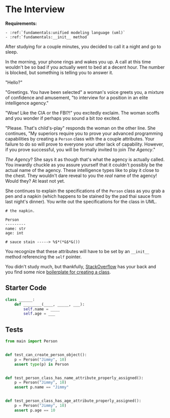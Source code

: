 # The Interview



**Requirements:**
```eval_rst
- :ref:`fundamentals:unified modeling language (uml)`
- :ref:`fundamentals:__init__ method`

```


After studying for a couple minutes, you decided to call it a night and go to sleep.

In the morning, your phone rings and wakes you up. A call at this time wouldn't be so bad if you actually went to bed at a decent hour. The number is blocked, but something is telling you to answer it.

"Hello?"

"Greetings. You have been selected" a woman's voice greets you, a mixture of confidence and amusement, "to interview for a position in an elite intelligence agency."

"Wow! Like the CIA or the FBI?!" you excitedly exclaim. The woman scoffs and you wonder if perhaps you sound a bit *too* excited.

"Please. That's child's-play" responds the woman on the other line. She continues, "My superiors require you to prove your advanced programming capabilities by creating a `Person` class with the a couple attributes. Your failure to do so will prove to everyone your utter lack of capability. However, if you prove successful, you will be formally invited to join *The Agency*."

*The Agency*? She says it as though that's what the agency is actually called. You inwardly chuckle as you assure yourself that it couldn't possibly be the actual name of the agency. These intelligence types like to play it close to the chest. They wouldn't dare reveal to you the *real* name of the agency! Would they? At least not yet.

She continues to explain the specifications of the `Person` class as you grab a pen and a napkin (which happens to be stained by the pad thai sauce from last night's dinner).
You write out the specifications for the class in UML.

```
# the napkin.

Person
---------
name: str
age: int

# sauce stain -----> %$*(*&$*&())
```

You recognize that these attributes will have to be set by an `__init__` method referencing the `self` pointer.

You didn't study much, but thankfully, [StackOverflow](https://stackoverflow.com/) has your back and you find some nice [boilerplate for creating a class](https://stackoverflow.com/questions/8609153/why-do-we-use-init-in-python-classes/8609238#8609238).

## Starter Code
```python
class ______:
    def ________(____, _____, ___):
        self.name = ____
        self.age = ___
```

## Tests
```python
from main import Person


def test_can_create_person_object():
    p = Person("Jimmy", 10)
    assert type(p) is Person


def test_person_class_has_name_attribute_properly_assigned():
    p = Person("Jimmy", 10)
    assert p.name == "Jimmy"


def test_person_class_has_age_attribute_properly_assigned():
    p = Person("Jimmy", 10)
    assert p.age == 10
```
